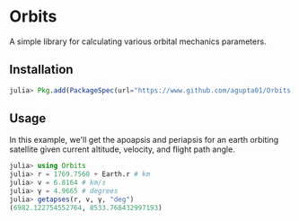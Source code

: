 # Orbits

A simple library for calculating various orbital mechanics parameters.

## Installation

```julia
julia> Pkg.add(PackageSpec(url="https://www.github.com/agupta01/Orbits.jl"))
```

## Usage

In this example, we'll get the apoapsis and periapsis for an earth orbiting satellite given current altitude, velocity, and flight path angle.
```julia
julia> using Orbits
julia> r = 1769.7560 + Earth.r # km
julia> v = 6.8164 # km/s
julia> γ = 4.9665 # degrees
julia> getapses(r, v, γ, "deg")
(6982.122754552764, 8533.768432997193)
```
